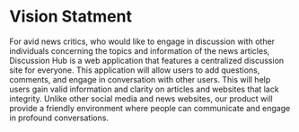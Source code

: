 # Vision Statment

For avid news critics, who would like to engage in discussion with other individuals concerning the topics and information of the news articles, Discussion Hub is a web application that features a centralized discussion site for everyone. This application will allow users to add questions, comments, and engage in conversation with other users. This will help users gain valid information and clarity on articles and websites that lack integrity. Unlike other social media and news websites, our product will provide a friendly environment where people can communicate and engage in profound conversations. 